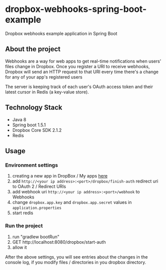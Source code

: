 # dropbox-webhooks-spring-boot-example
Dropbox webhooks example application in Spring Boot

## About the project
Webhooks are a way for web apps to get real-time notifications when users' files change in Dropbox.
Once you register a URI to receive webhooks, Dropbox will send an HTTP request to that URI every time there's a change for any of your app's registered users

The server is keeping track of each user's OAuth access token and their latest cursor in Redis (a key-value store). 

## Technology Stack
- Java 8
- Spring boot 1.5.1
- Dropbox Core SDK 2.1.2
- Redis

## Usage
### Environment settings
1. creating a new app in DropBox / My apps [here](https://www.dropbox.com/developers)
2. add  `http://<your ip address>:<port>/dropbox/finish-auth` redirect uri to OAuth 2 / Redirect URIs
3. add webhook uri `http://<your ip address>:<port>/webhook` to Webhooks
4. change `dropbox.app.key` and `dropbox.app.secret` values in `application.properties`
5. start redis

### Run the project
1. run "gradlew bootRun"
2. GET http://localhost:8080/dropbox/start-auth
3. allow it

After the above settings, you will see entries about the changes in the console log, if you modify files / directories in you dropbox directory.
